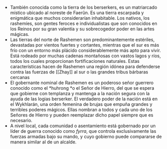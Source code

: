 - También conocida como la tierra de los berserkers, es un matriarcado místico ubicado al noreste de Faerûn. Es una tierra escarpada y enigmática que muchos considerarían inhabitable. Los nativos, los rashemíes, son gentes feroces e individualistas que son conocidos en los Reinos por su gran valentía y su sobrecogedor poder en las artes mágicas.
- Las tierras del norte de Rashemen son predominantemente estériles, devastadas por vientos fuertes y cortantes, mientras que el sur es más frío con un entorno más plácido considerablemente más apto para vivir. Está rodeado por muchas cadenas montañosas con vastos lagos y ríos, todos los cuales proporcionan fortificaciones naturales. Estas características hacen de Rashemen una región idónea para defenderse contra las fuerzas de [[Zhay]] al sur o las grandes tribus bárbaras cercanas
- El gobernante nominal de Rashemen es un poderoso señor guerrero conocido como el *huhrong *o el Señor de Hierro, del que se espera que gobierne con templanza y mantenga a la nación segura con la ayuda de las logias berserker. El verdadero poder de la nación está en el Wykhlarán, una orden femenina de brujas que empuña grandes y terribles poderes mágicos. Ellas nombran a todos y cada uno de los Señores de Hierro y pueden reemplazar dicho papel siempre que es necesario.
- A nivel local, cada comunidad o asentamiento está gobernado por un líder de guerra conocido como *fyrra*, que controla exclusivamente las fuerzas armadas bajo su mando, y cuyo gobierno puede compararse de manera similar al de un alcalde.